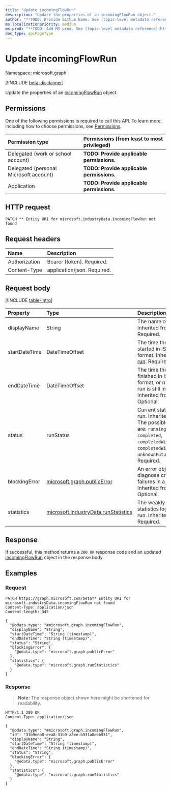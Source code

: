 ```yaml
---
title: "Update incomingFlowRun"
description: "Update the properties of an incomingFlowRun object."
author: "**TODO: Provide Github Name. See [topic-level metadata reference](https://msgo.azurewebsites.net/add/document/guidelines/metadata.html#topic-level-metadata)**"
ms.localizationpriority: medium
ms.prod: "**TODO: Add MS prod. See [topic-level metadata reference](https://msgo.azurewebsites.net/add/document/guidelines/metadata.html#topic-level-metadata)**"
doc_type: apiPageType
---
```


# Update incomingFlowRun
Namespace: microsoft.graph

[!INCLUDE [beta-disclaimer](../../includes/beta-disclaimer.md)]

Update the properties of an [incomingFlowRun](../resources/incomingflowrun.md) object.

## Permissions
One of the following permissions is required to call this API. To learn more, including how to choose permissions, see [Permissions](/graph/permissions-reference).

|Permission type|Permissions (from least to most privileged)|
|:---|:---|
|Delegated (work or school account)|**TODO: Provide applicable permissions.**|
|Delegated (personal Microsoft account)|**TODO: Provide applicable permissions.**|
|Application|**TODO: Provide applicable permissions.**|

## HTTP request

<!-- {
  "blockType": "ignored"
}
-->
``` http
PATCH ** Entity URI for microsoft.industryData.incomingFlowRun not found
```

## Request headers
|Name|Description|
|:---|:---|
|Authorization|Bearer {token}. Required.|
|Content-Type|application/json. Required.|

## Request body
[!INCLUDE [table-intro](../../includes/update-property-table-intro.md)]


|Property|Type|Description|
|:---|:---|:---|
|displayName|String|The name of the run. Inherited from [run](../resources/run.md). Required.|
|startDateTime|DateTimeOffset|The time the run started in ISO 8601 format. Inherited from [run](../resources/run.md). Required.|
|endDateTime|DateTimeOffset|The time the run finished in ISO 8601 format, or null if the run is still in-progress. Inherited from [run](../resources/run.md). Optional.|
|status|runStatus|Current status of the run. Inherited from [run](../resources/run.md). The possible values are: `running`, `failed`, `completed`, `completedWithErrors`, `completedWithWarnings`, `unknownFutureValue`. Required.|
|blockingError|[microsoft.graph.publicError](../resources/publicerror.md)|An error object to diagnose critical failures in a run. Inherited from [run](../resources/run.md). Optional.|
|statistics|[microsoft.industryData.runStatistics](../resources/runstatistics.md)|The weakly-typed statistics log from the run. Inherited from [run](../resources/run.md). Required.|



## Response

If successful, this method returns a `200 OK` response code and an updated [incomingFlowRun](../resources/incomingflowrun.md) object in the response body.

## Examples

### Request
<!-- {
  "blockType": "request",
  "name": "update_incomingflowrun"
}
-->
``` http
PATCH https://graph.microsoft.com/beta** Entity URI for microsoft.industryData.incomingFlowRun not found
Content-Type: application/json
Content-length: 345

{
  "@odata.type": "#microsoft.graph.incomingFlowRun",
  "displayName": "String",
  "startDateTime": "String (timestamp)",
  "endDateTime": "String (timestamp)",
  "status": "String",
  "blockingError": {
    "@odata.type": "microsoft.graph.publicError"
  },
  "statistics": {
    "@odata.type": "microsoft.graph.runStatistics"
  }
}
```


### Response
>**Note:** The response object shown here might be shortened for readability.
<!-- {
  "blockType": "response",
  "truncated": true
}
-->
``` http
HTTP/1.1 200 OK
Content-Type: application/json

{
  "@odata.type": "#microsoft.graph.incomingFlowRun",
  "id": "31b9eea8-eea8-31b9-a8ee-b931a8eeb931",
  "displayName": "String",
  "startDateTime": "String (timestamp)",
  "endDateTime": "String (timestamp)",
  "status": "String",
  "blockingError": {
    "@odata.type": "microsoft.graph.publicError"
  },
  "statistics": {
    "@odata.type": "microsoft.graph.runStatistics"
  }
}
```

